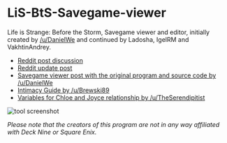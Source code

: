 # LiS-BtS-Savegame-viewer
Life is Strange: Before the Storm, Savegame viewer and editor, initially created by [/u/DanielWe](https://www.reddit.com/user/DanielWe/) and continued by Ladosha, IgelRM and VakhtinAndrey.

* [Reddit post discussion](https://www.reddit.com/r/lifeisstrange/comments/7damrt/bts_e2_bts_savegame_editor/)
* [Reddit update post](https://www.reddit.com/r/lifeisstrange/comments/7gv64u/no_spoilers_bts_savegame_editor_update/)
* [Savegame viewer post with the original program and source code by /u/DanielWe](https://www.reddit.com/r/lifeisstrange/comments/77vvue/bts_e2_tool_to_view_the_contentstates_of_a_bts/)
* [Intimacy Guide by /u/Brewski89](https://www.reddit.com/r/lifeisstrange/comments/79sohc/bts_e2intimacy_guide/)
* [Variables for Chloe and Joyce relationship by /u/TheSerendipitist](https://www.reddit.com/r/lifeisstrange/comments/7k02tm/bts_e2_variable_for_chloe_and_joyce_relationship/)

![tool screenshot](https://i.imgur.com/8oftuc5.png)

*Please note that the creators of this program are not in any way affiliated with Deck Nine or Square Enix.*
